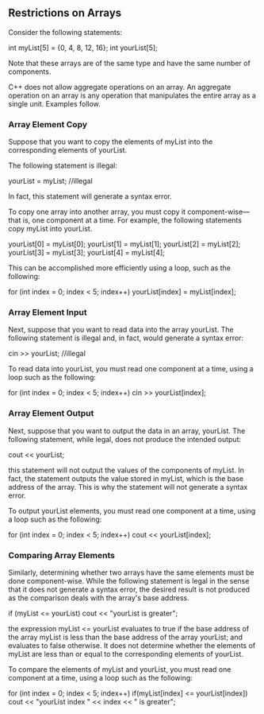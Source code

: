 ## Restrictions on Arrays

Consider the following statements:

  int myList[5] = {0, 4, 8, 12, 16};
  int yourList[5];

Note that these arrays are of the same type and have the same number of components.

C++ does not allow aggregate operations on an array. An aggregate operation on an array is any operation that manipulates the entire array as a single unit. Examples follow.



### Array Element Copy

Suppose that you want to copy the elements of myList into the corresponding elements of yourList.

The following statement is illegal:

  yourList = myList; //illegal

In fact, this statement will generate a syntax error.

To copy one array into another array, you must copy it component-wise—that is, one component at a time. For example, the following statements copy myList into yourList.

  yourList[0] = myList[0];
  yourList[1] = myList[1];
  yourList[2] = myList[2];
  yourList[3] = myList[3];
  yourList[4] = myList[4];

This can be accomplished more efficiently using a loop, such as the following:

  for (int index = 0; index < 5; index++)
    yourList[index] = myList[index];



### Array Element Input

Next, suppose that you want to read data into the array yourList. The following statement is illegal and, in fact, would generate a syntax error:

  cin >> yourList; //illegal

To read data into yourList, you must read one component at a time, using a loop such as the following:

  for (int index = 0; index < 5; index++)
    cin >> yourList[index];



### Array Element Output

Next, suppose that you want to output the data in an array, yourList. The following statement, while legal, does not produce the intended output:

  cout << yourList;

this statement will not output the values of the components of myList. In fact, the statement outputs the value stored in myList, which is the base address of the array. This is why the statement will not generate a syntax error.

To output yourList elements, you must read one component at a time, using a loop such as the following:

  for (int index = 0; index < 5; index++)
    cout << yourList[index];



### Comparing Array Elements

Similarly, determining whether two arrays have the same elements must be done component-wise. While the following statement is legal in the sense that it does not generate a syntax error, the desired result is not produced as the comparison deals with the array's base address.

  if (myList <= yourList)
		cout << "yourList is greater";

the expression myList <= yourList evaluates to true if the base address of the array myList is less than the base address of the array yourList; and evaluates to false otherwise. It does not determine whether the elements of myList are less than or equal to the corresponding elements of yourList.

To compare the elements of myList and yourList, you must read one component at a time, using a loop such as the following:

  for (int index = 0; index < 5; index++)
    if(myList[index] <= yourList[index])
			cout << "yourList index " << index << " is greater"; 
